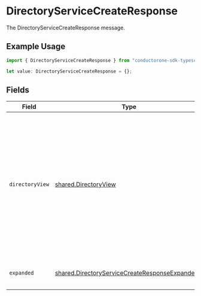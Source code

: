 # DirectoryServiceCreateResponse

The DirectoryServiceCreateResponse message.

## Example Usage

```typescript
import { DirectoryServiceCreateResponse } from "conductorone-sdk-typescript/sdk/models/shared";

let value: DirectoryServiceCreateResponse = {};
```

## Fields

| Field                                                                                                                                                                            | Type                                                                                                                                                                             | Required                                                                                                                                                                         | Description                                                                                                                                                                      |
| -------------------------------------------------------------------------------------------------------------------------------------------------------------------------------- | -------------------------------------------------------------------------------------------------------------------------------------------------------------------------------- | -------------------------------------------------------------------------------------------------------------------------------------------------------------------------------- | -------------------------------------------------------------------------------------------------------------------------------------------------------------------------------- |
| `directoryView`                                                                                                                                                                  | [shared.DirectoryView](../../../sdk/models/shared/directoryview.md)                                                                                                              | :heavy_minus_sign:                                                                                                                                                               | The directory view contains a directory and an app_path which is a JSONPATH set to the location in the expand mask that the expanded app will live if requested by the expander. |
| `expanded`                                                                                                                                                                       | [shared.DirectoryServiceCreateResponseExpanded](../../../sdk/models/shared/directoryservicecreateresponseexpanded.md)[]                                                          | :heavy_minus_sign:                                                                                                                                                               | List of serialized related objects.                                                                                                                                              |